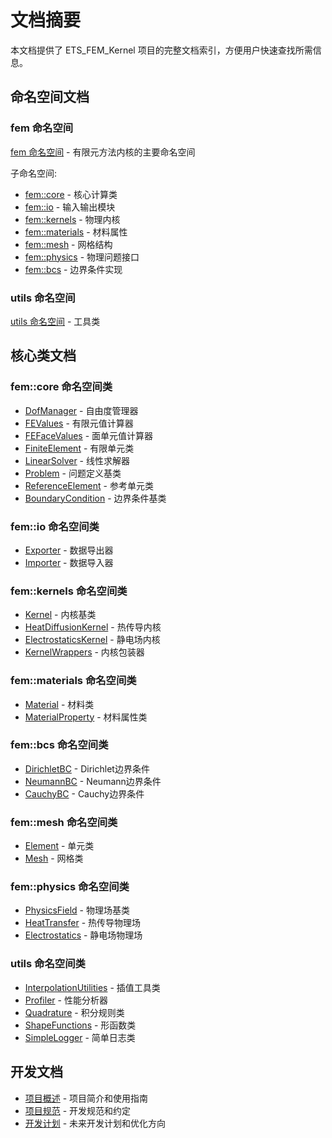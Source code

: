 # 文档摘要

本文档提供了 ETS_FEM_Kernel 项目的完整文档索引，方便用户快速查找所需信息。

## 命名空间文档

### fem 命名空间
[fem 命名空间](fem/README.md) - 有限元方法内核的主要命名空间

子命名空间:
- [fem::core](fem/core/README.md) - 核心计算类
- [fem::io](fem/io/README.md) - 输入输出模块
- [fem::kernels](fem/kernels/README.md) - 物理内核
- [fem::materials](fem/materials/README.md) - 材料属性
- [fem::mesh](fem/mesh/README.md) - 网格结构
- [fem::physics](fem/physics/README.md) - 物理问题接口
- [fem::bcs](fem/bcs/README.md) - 边界条件实现

### utils 命名空间
[utils 命名空间](utils/README.md) - 工具类

## 核心类文档

### fem::core 命名空间类

- [DofManager](fem/core/classes/DofManager.md) - 自由度管理器
- [FEValues](fem/core/classes/FEValues.md) - 有限元值计算器
- [FEFaceValues](fem/core/classes/FEFaceValues.md) - 面单元值计算器
- [FiniteElement](fem/core/classes/FiniteElement.md) - 有限单元类
- [LinearSolver](fem/core/classes/LinearSolver.md) - 线性求解器
- [Problem](fem/core/classes/Problem.md) - 问题定义基类
- [ReferenceElement](fem/core/classes/ReferenceElement.md) - 参考单元类
- [BoundaryCondition](fem/core/classes/BoundaryCondition.md) - 边界条件基类

### fem::io 命名空间类

- [Exporter](fem/io/classes/Exporter.md) - 数据导出器
- [Importer](fem/io/classes/Importer.md) - 数据导入器

### fem::kernels 命名空间类

- [Kernel](fem/kernels/classes/Kernel.md) - 内核基类
- [HeatDiffusionKernel](fem/kernels/classes/HeatDiffusionKernel.md) - 热传导内核
- [ElectrostaticsKernel](fem/kernels/classes/ElectrostaticsKernel.md) - 静电场内核
- [KernelWrappers](fem/kernels/classes/KernelWrappers.md) - 内核包装器

### fem::materials 命名空间类

- [Material](fem/materials/classes/Material.md) - 材料类
- [MaterialProperty](fem/materials/classes/MaterialProperty.md) - 材料属性类


### fem::bcs 命名空间类

- [DirichletBC](fem/bcs/classes/DirichletBC.md) - Dirichlet边界条件
- [NeumannBC](fem/bcs/classes/NeumannBC.md) - Neumann边界条件
- [CauchyBC](fem/bcs/classes/CauchyBC.md) - Cauchy边界条件

### fem::mesh 命名空间类

- [Element](fem/mesh/classes/Element.md) - 单元类
- [Mesh](fem/mesh/classes/Mesh.md) - 网格类

### fem::physics 命名空间类

- [PhysicsField](fem/physics/classes/PhysicsField.md) - 物理场基类
- [HeatTransfer](fem/physics/classes/HeatTransfer.md) - 热传导物理场
- [Electrostatics](fem/physics/classes/Electrostatics.md) - 静电场物理场

### utils 命名空间类

- [InterpolationUtilities](utils/classes/InterpolationUtilities.md) - 插值工具类
- [Profiler](utils/classes/Profiler.md) - 性能分析器
- [Quadrature](utils/classes/Quadrature.md) - 积分规则类
- [ShapeFunctions](utils/classes/ShapeFunctions.md) - 形函数类
- [SimpleLogger](utils/classes/SimpleLogger.md) - 简单日志类

## 开发文档

- [项目概述](../README.md) - 项目简介和使用指南
- [项目规范](../PROMPT.md) - 开发规范和约定
- [开发计划](../PLAN.md) - 未来开发计划和优化方向